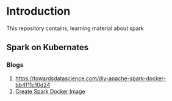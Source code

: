 # Introduction

This repository contains, learning material about spark

## Spark on Kubernates


### Blogs
1. https://towardsdatascience.com/diy-apache-spark-docker-bb4f11c10d24
2. [Create Spark Docker Image](https://dev.to/mvillarrealb/creating-a-spark-standalone-cluster-with-docker-and-docker-compose-2021-update-6l4)
